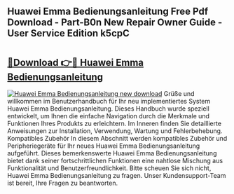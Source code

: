 ## Huawei Emma Bedienungsanleitung Free Pdf Download - Part-B0n New Repair Owner Guide - User Service Edition k5cpC

# <h2><a href="http://df1ml4m.blite.top/?on=Huawei+Emma+Bedienungsanleitung">🔗Download 👉🔴 Huawei Emma Bedienungsanleitung</a></h2>

[![Huawei Emma Bedienungsanleitung new download](https://i.imgur.com/lujVjoI.png)](http://df1ml4m.blite.top/?on=Huawei+Emma+Bedienungsanleitung)
Grüße und willkommen im Benutzerhandbuch für Ihr neu implementiertes System Huawei Emma Bedienungsanleitung. Dieses Handbuch wurde speziell entwickelt, um Ihnen die einfache Navigation durch die Merkmale und Funktionen Ihres Produkts zu erleichtern. Im Inneren finden Sie detaillierte Anweisungen zur Installation, Verwendung, Wartung und Fehlerbehebung. Kompatibles Zubehör In diesem Abschnitt werden kompatibles Zubehör und Peripheriegeräte für Ihr neues Huawei Emma Bedienungsanleitung aufgeführt. Dieses bemerkenswerte Huawei Emma Bedienungsanleitung bietet dank seiner fortschrittlichen Funktionen eine nahtlose Mischung aus Funktionalität und Benutzerfreundlichkeit. Bitte scheuen Sie sich nicht, Huawei Emma Bedienungsanleitung zu fragen. Unser Kundensupport-Team ist bereit, Ihre Fragen zu beantworten.
